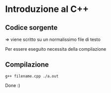 # Introduzione al C++

## Codice sorgente
=> viene scritto su un normalissimo file di testo

Per essere eseguito necessita della compilazione

## Compilazione
`
g++ filename.cpp
./a.out
`

Done :)
